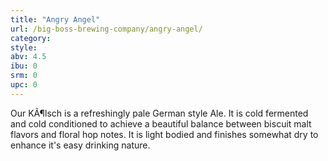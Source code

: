 ```yaml
---
title: "Angry Angel"
url: /big-boss-brewing-company/angry-angel/
category: 
style: 
abv: 4.5
ibu: 0
srm: 0
upc: 0
---
```

Our KÃ¶lsch is a refreshingly pale German style Ale. It is cold fermented and cold conditioned to achieve a beautiful balance between biscuit malt flavors and floral hop notes. It is light bodied and finishes somewhat dry to enhance it's easy drinking nature.
